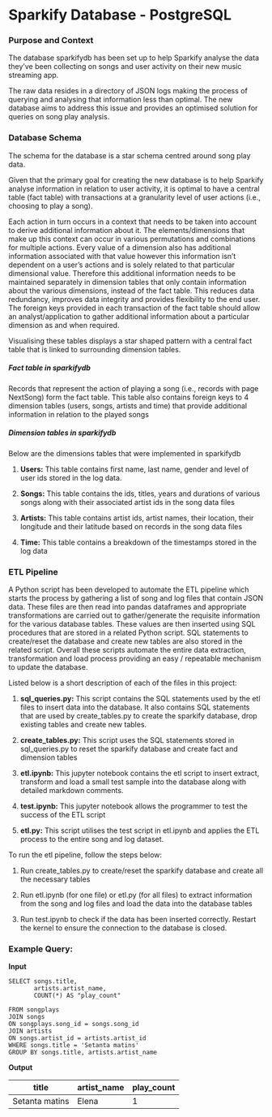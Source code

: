 # Sparkify Database - PostgreSQL

### Purpose and Context

The database sparkifydb has been set up to help Sparkify analyse the data they’ve been collecting on songs and user activity on their new music streaming app.  

The raw data resides in a directory of JSON logs making the process of querying and analysing that information less than optimal. The new database aims to address this issue and provides an optimised solution for queries on song play analysis.

### Database Schema

The schema for the database is a star schema centred around song play data.  

Given that the primary goal for creating the new database is to help Sparkify analyse information in relation to user activity, it is optimal to have a central table (fact table) with transactions at a granularity level of user actions (i.e., choosing to play a song).  

Each action in turn occurs in a context that needs to be taken into account to derive additional information about it. The elements/dimensions that make up this context can occur in various permutations and combinations for multiple actions. Every value of a dimension also has additional information associated with that value however this information isn’t dependent on a user’s actions and is solely related to that particular dimensional value. Therefore this additional information needs to be maintained separately in dimension tables that only contain information about the various dimensions, instead of the fact table. This reduces data redundancy, improves data integrity and provides flexibility to the end user. The foreign keys provided in each transaction of the fact table should allow an analyst/application to gather additional information about a particular dimension as and when required.  

Visualising these tables displays a star shaped pattern with a central fact table that is linked to surrounding dimension tables.

##### ***Fact table in sparkifydb***

Records that represent the action of playing a song (i.e., records with page NextSong) form the fact table. This table also contains foreign keys to 4 dimension tables (users, songs, artists and time) that provide additional information in relation to the played songs  

##### ***Dimension tables in sparkifydb***

Below are the dimensions tables that were implemented in sparkifydb  

1. **Users:** This table contains first name, last name, gender and level of user ids stored in the log data.

2. **Songs:** This table contains the ids, titles, years and durations of various songs along with their associated artist ids in the song data files

3. **Artists:** This table contains artist ids, artist names, their location, their longitude and their latitude based on records in the song data files

4. **Time:** This table contains a breakdown of the timestamps stored in the log data  

### ETL Pipeline  

A Python script has been developed to automate the ETL pipeline which starts the process by gathering a list of song and log files that contain JSON data. These files are then read into pandas dataframes and appropriate transformations are carried out to gather/generate the requisite information for the various database tables. These values are then inserted using SQL procedures that are stored in a related Python script. SQL statements to create/reset the database and create new tables are also stored in the related script. Overall these scripts automate the entire data extraction, transformation and load process providing an easy / repeatable mechanism to update the database.  

Listed below is a short description of each of the files in this project:  

1. **sql_queries.py:** This script contains the SQL statements used by the etl files to insert data into the database. It also contains SQL statements that are used by create_tables.py to create the sparkify database, drop existing tables and create new tables.

2. **create_tables.py:** This script uses the SQL statements stored in sql_queries.py to reset the sparkify database and create fact and dimension tables

3. **etl.ipynb:** This jupyter notebook contains the etl script to insert extract, transform and load a small test sample into the database along with detailed markdown comments.

4. **test.ipynb:** This jupyter notebook allows the programmer to test the success of the ETL script

5. **etl.py:** This script utilises the test script in etl.ipynb and applies the ETL process to the entire song and log dataset.

To run the etl pipeline, follow the steps below:  

1. Run create_tables.py to create/reset the sparkify database and create all the necessary tables  

2. Run etl.ipynb (for one file) or etl.py (for all files) to extract information from the song and log files and load the data into the database tables  

3. Run test.ipynb to check if the data has been inserted correctly. Restart the kernel to ensure the connection to the database is closed.  

### Example Query:  

**Input**

    SELECT songs.title,
           artists.artist_name,
           COUNT(*) AS "play_count"

    FROM songplays
    JOIN songs
    ON songplays.song_id = songs.song_id
    JOIN artists
    ON songs.artist_id = artists.artist_id
    WHERE songs.title = 'Setanta matins'
    GROUP BY songs.title, artists.artist_name

**Output**

title | artist_name | play_count
--- | --- | ---
Setanta matins | Elena | 1
